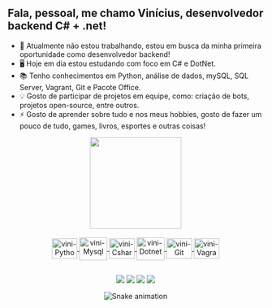 ## Fala, pessoal, me chamo Vinícius, desenvolvedor backend C# + .net!

- 🔭 Atualmente não estou trabalhando, estou em busca da minha primeira oportunidade como desenvolvedor backend!
- 🖥️ Hoje em dia estou estudando com foco em C# e DotNet.
- 📚 Tenho conhecimentos em Python, análise de dados, mySQL, SQL Server, Vagrant, Git e Pacote Office.
- 💡 Gosto de participar de projetos em equipe, como: criação de bots, projetos open-source, entre outros. <!-- 🤔 I’m looking for help with ... - 💬 Ask me about .. - 📫 --> 
- ⚡ Gosto de aprender sobre tudo e nos meus hobbies, gosto de fazer um pouco de tudo, games, livros, esportes e outras coisas!


<div align="center">
  <a href="https://vnvini.carrd.co">
  <img height="180em" src="https://github-readme-stats.vercel.app/api?username=vnrodrigues&show_icons=true&theme=highcontrast&include_all_commits=true&count_private=true"/>
  <!-- <img height="180em" src="https://github-readme-stats.vercel.app/api/top-langs/?username=&layout=compact&langs_count=7&theme=highcontrast"/> -->
</div>
  
  
<div align="center", style="display: inline_block"><br>
  <img align="center" alt="vini-Python" height="40" width="50" src="https://cdn.jsdelivr.net/gh/devicons/devicon/icons/python/python-original.svg">
  <img align="center" alt="vini-Mysql" height="45" width="55" src="https://cdn.jsdelivr.net/gh/devicons/devicon/icons/mysql/mysql-original-wordmark.svg">
  <img align="center" alt="vini-Csharp" height="40" width="50" src="https://cdn.jsdelivr.net/gh/devicons/devicon/icons/csharp/csharp-original.svg">
  <img align="center" alt="vini-Dotnet" height="45" width="55" src="https://cdn.jsdelivr.net/gh/devicons/devicon/icons/dot-net/dot-net-plain-wordmark.svg">
  <img align="center" alt="vini-Git" height="40" width="50" src="https://cdn.jsdelivr.net/gh/devicons/devicon/icons/git/git-original.svg">
  <img align="center" alt="vini-Vagrant" height="40" width="50" src="https://cdn.jsdelivr.net/gh/devicons/devicon/icons/vagrant/vagrant-original.svg">
</div>
  
  
  ##
  
  
<div align="center"> 
  <a href="https://instagram.com/vnrodrigs" target="_blank"><img src="https://img.shields.io/badge/-Instagram-%23E4405F?style=for-the-badge&logo=instagram&logoColor=white" target="_blank"></a>
 	<a href="https://www.twitch.tv/vnrodrigues_" target="_blank"><img src="https://img.shields.io/badge/Twitch-9146FF?style=for-the-badge&logo=twitch&logoColor=white" target="_blank"></a>
  <a href = "mailto:vinicius712rodriguesi@gmail.com"><img src="https://img.shields.io/badge/Gmail-D14836?style=for-the-badge&logo=gmail&logoColor=white" target="_blank"></a>
  <a href="https://www.linkedin.com/in/vinicius-rodri-oliver" target="_blank"><img src="https://img.shields.io/badge/-LinkedIn-%230077B5?style=for-the-badge&logo=linkedin&logoColor=white" target="_blank"></a> 
 
  
  ![Snake animation](https://github.com/vnrodrigues/vnrodrigues/blob/output/github-contribution-grid-snake.svg)
 
  
</div>
